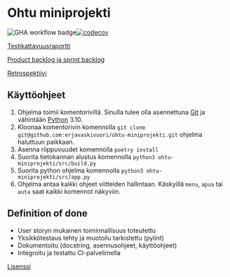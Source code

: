 # Ohtu miniprojekti
![GHA workflow badge](https://github.com/erjavaskivuori/ohtu-miniprojekti/workflows/CI/badge.svg)[![codecov](https://codecov.io/github/erjavaskivuori/ohtu-miniprojekti/graph/badge.svg?token=BJ1NFKVKDF)](https://codecov.io/github/erjavaskivuori/ohtu-miniprojekti)

[Testikattavuusraportti](https://github.com/erjavaskivuori/ohtu-miniprojekti/blob/main/testikattavuus.png)

[Product backlog ja sprint backlog](https://docs.google.com/spreadsheets/d/1TeniUNzDz5KInh-D-tHVcKsYnXuUdVKj35sreIyCLF8/edit?usp=sharing)

[Retrospektiivi](https://github.com/erjavaskivuori/ohtu-miniprojekti/blob/main/src/retro.md)

## Käyttöohjeet
1. Ohjelma toimii komentorivillä. Sinulla tulee olla asennettuna [Git](https://git-scm.com/book/en/v2/Getting-Started-Installing-Git) ja vähintään [Python](https://www.python.org/downloads/) 3.10.
2. Kloonaa komentorivin komennolla `git clone git@github.com:erjavaskivuori/ohtu-miniprojekti.git` ohjelma haluttuun paikkaan.
3. Asenna riippuvuudet komennolla `poetry install`
4. Suorita tietokannan alustus komennolla `python3 ohtu-miniprojekti/src/build.py`
5. Suorita python ohjelma komennolla `python3 ohtu-miniprojekti/src/app.py`
6. Ohjelma antaa kaikki ohjeet viitteiden hallintaan. Käskyillä `menu`, `apua` tai `auta` saat kaikki komennot näkyviin.

## Definition of done

- User storyn mukainen toiminnallisuus toteutettu
- Yksikkötestaus tehty ja muotoilu tarkistettu (pylint)
- Dokumentoitu (docstring, asennusohjeet, käyttöohjeet)
- Integroitu ja testattu CI-palvelimella

[Lisenssi](https://github.com/erjavaskivuori/ohtu-miniprojekti/blob/main/LICENSE.md)
